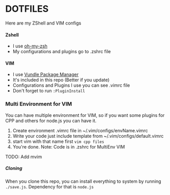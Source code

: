 DOTFILES
=======

Here are my ZShell and VIM configs

#### Zshell
  * I use [oh-my-zsh](https://github.com/robbyrussell/oh-my-zsh)
  * My configurations and plugins go to .zshrc file

#### VIM
  * I use [Vundle Package Manager](https://github.com/gmarik/Vundle.vim)
  * It's included in this repo (Better if you update)
  * Configurations and Plugins I use you can see .vimrc file
  * Don't forget to run `:PluginInstall`

### Multi Environment for VIM
You can have multiple environment for VIM, so if you want some plugins for CPP and others for node.js you can have it.

  1. Create environment .vimrc file in ~/.vim/configs/envName.vimrc
  2. Write your code just include template from ~/.vim/configs/default.vimrc
  3. start vim with that name first `vim cpp files`
  4. You're done.
Note: Code is in .zshrc for MultiEnv VIM

TODO: Add mvim

##### Cloning

When you clone this repo, you can install everything to system by running `./save.js`.
Dependency for that is `node.js`
